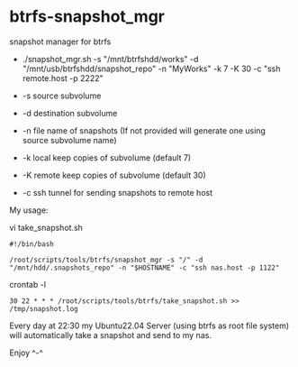 # btrfs-snapshot_mgr
snapshot manager for btrfs 

- ./snapshot_mgr.sh -s "/mnt/btrfshdd/works" -d "/mnt/usb/btrfshdd/snapshot_repo" -n "MyWorks" -k 7 -K 30 -c "ssh remote.host -p 2222"

- -s source subvolume 
- -d destination subvolume
- -n file name of snapshots (If not provided will generate one using source subvolume name)
- -k local keep copies of subvolume (default 7)
- -K remote keep copies of subvolume (default 30)
- -c ssh tunnel for sending snapshots to remote host

My usage:

vi take_snapshot.sh

```
#!/bin/bash

/root/scripts/tools/btrfs/snapshot_mgr -s "/" -d "/mnt/hdd/.snapshots_repo" -n "$HOSTNAME" -c "ssh nas.host -p 1122"
```



crontab -l

`
30 22 * * * /root/scripts/tools/btrfs/take_snapshot.sh >> /tmp/snapshot.log
`

Every day at 22:30 my Ubuntu22.04 Server (using btrfs as root file system) will automatically take a snapshot and send to my nas.



Enjoy ^-^
